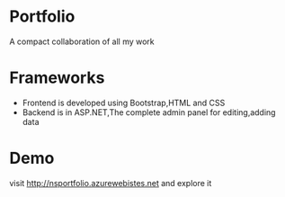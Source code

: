 # Portfolio
A compact collaboration of all my work

# Frameworks
- Frontend is developed using Bootstrap,HTML and CSS
- Backend is in ASP.NET,The complete admin panel for editing,adding data

# Demo
visit http://nsportfolio.azurewebistes.net and explore it

